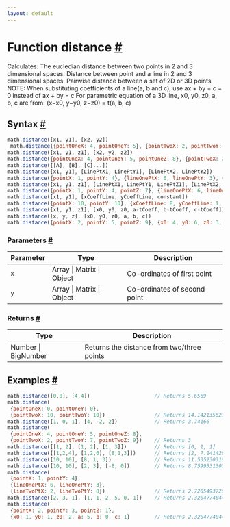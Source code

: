 ```yaml
---
layout: default
---
```


<h1 id="function-distance">Function distance <a href="#function-distance" title="Permalink">#</a></h1>

Calculates:
   The eucledian distance between two points in 2 and 3 dimensional spaces.
   Distance between point and a line in 2 and 3 dimensional spaces.
   Pairwise distance between a set of 2D or 3D points
NOTE:
   When substituting coefficients of a line(a, b and c), use ax + by + c = 0 instead of ax + by = c
   For parametric equation of a 3D line, x0, y0, z0, a, b, c are from: (x−x0, y−y0, z−z0) = t(a, b, c)


<h2 id="syntax">Syntax <a href="#syntax" title="Permalink">#</a></h2>

```js
math.distance([x1, y1], [x2, y2])
 math.distance({pointOneX: 4, pointOneY: 5}, {pointTwoX: 2, pointTwoY: 7})
math.distance([x1, y1, z1], [x2, y2, z2])
math.distance({pointOneX: 4, pointOneY: 5, pointOneZ: 8}, {pointTwoX: 2, pointTwoY: 7, pointTwoZ: 9})
math.distance([[A], [B], [C]...])
math.distance([x1, y1], [LinePtX1, LinePtY1], [LinePtX2, LinePtY2])
math.distance({pointX: 1, pointY: 4}, {lineOnePtX: 6, lineOnePtY: 3}, {lineTwoPtX: 2, lineTwoPtY: 8})
math.distance([x1, y1, z1], [LinePtX1, LinePtY1, LinePtZ1], [LinePtX2, LinePtY2, LinePtZ2])
math.distance({pointX: 1, pointY: 4, pointZ: 7}, {lineOnePtX: 6, lineOnePtY: 3, lineOnePtZ: 4}, {lineTwoPtX: 2, lineTwoPtY: 8, lineTwoPtZ: 5})
math.distance([x1, y1], [xCoeffLine, yCoeffLine, constant])
math.distance({pointX: 10, pointY: 10}, {xCoeffLine: 8, yCoeffLine: 1, constant: 3})
math.distance([x1, y1, z1], [x0, y0, z0, a-tCoeff, b-tCoeff, c-tCoeff]) point and parametric equation of 3D line
math.distance([x, y, z], [x0, y0, z0, a, b, c])
math.distance({pointX: 2, pointY: 5, pointZ: 9}, {x0: 4, y0: 6, z0: 3, a: 4, b: 2, c: 0})
```

<h3 id="parameters">Parameters <a href="#parameters" title="Permalink">#</a></h3>

Parameter | Type | Description
--------- | ---- | -----------
`x` | Array &#124; Matrix &#124; Object | Co-ordinates of first point
`y` | Array &#124; Matrix &#124; Object | Co-ordinates of second point

<h3 id="returns">Returns <a href="#returns" title="Permalink">#</a></h3>

Type | Description
---- | -----------
Number &#124; BigNumber | Returns the distance from two/three points


<h2 id="examples">Examples <a href="#examples" title="Permalink">#</a></h2>

```js
math.distance([0,0], [4,4])                     // Returns 5.6569
math.distance(
 {pointOneX: 0, pointOneY: 0},
 {pointTwoX: 10, pointTwoY: 10})                // Returns 14.142135623730951
math.distance([1, 0, 1], [4, -2, 2])            // Returns 3.74166
math.distance(
 {pointOneX: 4, pointOneY: 5, pointOneZ: 8},
 {pointTwoX: 2, pointTwoY: 7, pointTwoZ: 9})    // Returns 3
math.distance([[1, 2], [1, 2], [1, 3]])         // Returns [0, 1, 1]
math.distance([[1,2,4], [1,2,6], [8,1,3]])      // Returns [2, 7.14142842854285, 7.681145747868608]
math.distance([10, 10], [8, 1, 3])              // Returns 11.535230316796387
math.distance([10, 10], [2, 3], [-8, 0])        // Returns 8.759953130362847
math.distance(
 {pointX: 1, pointY: 4},
 {lineOnePtX: 6, lineOnePtY: 3},
 {lineTwoPtX: 2, lineTwoPtY: 8})                // Returns 2.720549372624744
math.distance([2, 3, 1], [1, 1, 2, 5, 0, 1])    // Returns 2.3204774044612857
math.distance(
 {pointX: 2, pointY: 3, pointZ: 1},
 {x0: 1, y0: 1, z0: 2, a: 5, b: 0, c: 1}        // Returns 2.3204774044612857
```




<!-- Note: This file is automatically generated from source code comments. Changes made in this file will be overridden. -->
